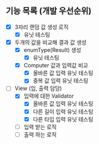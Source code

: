 ## 기능 목록 (개발 우선순위)

- [x] 3자리 랜덤 값 생성 로직
    - [x] 유닛 테스팅
- [x] 두개의 값을 비교해 결과 값 생성
    - [x] enumType(Result) 생성
        - [x] 유닛 테스팅
    - [x] Computer 값과 입력값 비교
        - [x] 올바른 값 입력 유닛 테스팅
        - [x] 중복 값 입력 유닛 테스팅
- [ ] View (입, 출력 담당)
    - [x] 입력에 대한 Validator
        - [x] 올바른 값 입력 유닛 테스팅
        - [x] 다른 길이 입력 유닛 테스팅
        - [x] 다른 타입 입력 유닛 테스팅
    - [ ] 입력 받는 로직
    - [ ] 출력 하는 로직
